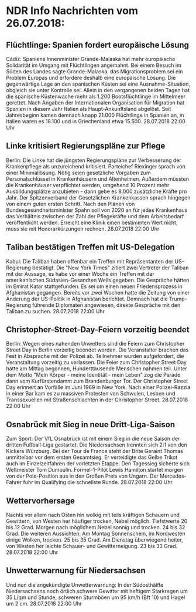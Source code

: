 # NDR Info Nachrichten vom 26.07.2018:


## Flüchtlinge: Spanien fordert europäische Lösung
Cádiz:	Spaniens Innenminister Grande-Malaska hat mehr europäische Solidarität im Umgang mit Flüchtlingen angemahnt. Bei einem Besuch im Süden des Landes sagte Grande-Malaska, das Migrationsproblem sei ein Problem Europas und erfordere deshalb eine europäische Lösung. Die gegenwärtige Lage an den spanischen Küsten sei eine Ausnahme-Situation, obgleich sie unter Kontrolle sei. Allein in den vergangenen beiden Tagen hat die spanische Küstenwache mehr als 1.200 Bootsflüchtlinge im Mittelmeer gerettet. Nach Angaben der Internationalen Organisation für Migration hat Spanien in diesem Jahr Italien als Haupt-Ankunftsland abgelöst. Seit Jahresbeginn kamen demnach knapp 21.000 Flüchtlinge in Spanien an, in Italien waren es 18.100 und in Griechenland etwa 15.500. 28.07.2018 22:00 Uhr 

## Linke kritisiert Regierungspläne zur Pflege
Berlin:	Die Linke hat die jüngsten Regierungspläne zur Verbesserung der Krankenpflege als unzureichend kritisiert. Parteichef Riexinger sprach von einer Minimallösung. Nötig seien gesetzliche Vorgaben zum Personalschlüssel in Krankenhäusern und Altenheimen. Außerdem müssten die Krankenhäuser verpflichtet werden, umgehend 10 Prozent mehr Ausbildungsplätze anzubieten - dann gebe es 8.000 zusätzliche Kräfte pro Jahr. Der Spitzenverband der Gesetzlichen Krankenkassen sprach hingegen von einem guten ersten Schritt. Nach den Plänen von Bundesgesundheitsminister Spahn soll von 2020 an für jedes Krankenhaus das Verhältnis zwischen der Zahl der Pflegekräfte und dem Arbeitsbedarf veröffentlicht werden. Erreicht eine Klinik einen bestimmten Wert nicht, muss sie mit Honorarkürzungen rechnen. 28.07.2018 22:00 Uhr 

## Taliban bestätigen Treffen mit US-Delegation
Kabul: Die Taliban haben offenbar ein Treffen mit Repräsentanten der US-Regierung bestätigt. Die "New York Times" zitiert zwei Vertreter der Taliban mit der Aussage, es habe vor einer Woche ein Treffen mit der amerikanischen Südasien-Gesandten Wells gegeben. Die Gespräche hätten im Emirat Katar stattgefunden. Es sei um einen neuen Friedensprozess in Afghanistan gegangen. Bereits vor zwei Wochen hatte die Zeitung von einer Änderung der US-Politik in Afghanistan berichtet. Demnach hat die Trump-Regierung führende Diplomaten angewiesen, direkte Gespräche mit den Taliban zu suchen. 28.07.2018 22:00 Uhr 

## Christopher-Street-Day-Feiern vorzeitig beendet
Berlin: Wegen eines nahenden Unwetters sind die Feiern zum Christopher Street Day in Berlin vorzeitig beendet worden. Die Veranstalter brachen das Fest in Absprache mit der Polizei ab. Teilnehmer wurden aufgefordert, die Veranstaltung vorzeitig zu verlassen. Die Feier zum Christopher Street Day hatte am Mittag begonnen, Hunderttausende Menschen nahmen teil. Unter dem Motto "Mein Körper - meine Identität - mein Leben" zog die Parade dann vom Kurfürstendamm zum Brandenburger Tor. Der Christopher Street Day erinnert an Vorfälle im Juni 1969 in New York. Nach einer Polizei-Razzia in einer Bar kam es zu massiven Protesten von Schwulen, Lesben und Transsexuellen mit Straßenschlachten in der Christopher Street. 28.07.2018 22:00 Uhr 

## Osnabrück mit Sieg in neue Dritt-Liga-Saison
Zum Sport: Der VfL Osnabrück ist mit einem Sieg in die neue Saison der dritten Fußball-Liga gestartet. Die Niedersachsen trennten sich 2:1 von den Kickers Würzburg. Bei der Tour de France steht der Brite Geraint Thomas unmittelbar vor dem ersten Gesamtsieg. Er verteidigte das Gelbe Trikot auch im Einzelzeitfahren der vorletzten Etappe. Den Tagessieg sicherte sich Weltmeister Tom Dumoulin. Formel-1-Pilot Lewis Hamilton startet morgen von der Pole-Position aus in den Großen Preis von Ungarn. Der Mercedes-Fahrer fuhr im Qualifying die schnellste Runde. 28.07.2018 22:00 Uhr 

## Wettervorhersage
Nachts vor allem nach Osten hin wolkig mit teils kräftigen Schauern und Gewittern, von Westen her häufiger trocken, Nebel möglich. Tiefstwerte 20 bis 12 Grad. Morgen nach möglichem Nebel sonnig und trocken. 24 bis 32 Grad. Die weiteren Aussichten:
Am Montag Sonnenschein, im Nordwesten einige Wolken, trocken. 25 bis 35 Grad. Am Dienstag überwiegend heiter, von Westen her leichte Schauer- und Gewitterneigung. 23 bis 33 Grad. 28.07.2018 22:00 Uhr 

## Unwetterwarnung für Niedersachsen
Und nun die angekündigte Unwetterwarnung: In der Südosthälfte Niedersachsens noch örtlich schwere Gewitter
mit heftigem Starkregen um 35 L/qm und Stunde, schweren Sturmböen
um 95 km/h (Bft 10) und Hagel um 2 cm. 28.07.2018 22:00 Uhr 

